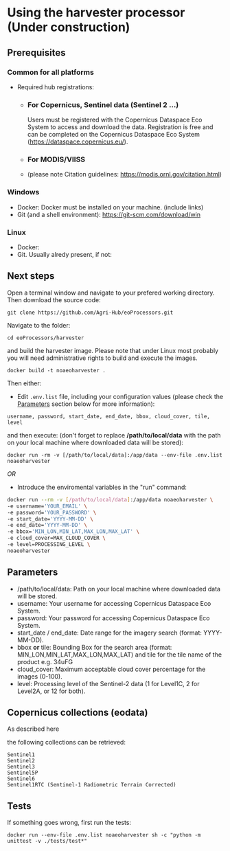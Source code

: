 # Using the harvester processor (Under construction)

## Prerequisites 
### Common for all platforms

* Required hub registrations:
  * ### For Copernicus, Sentinel data (Sentinel 2 ...)
    Users must be registered with the Copernicus Dataspace Eco System to access and download the data. Registration is free and can be completed on the Copernicus Dataspace Eco System (https://dataspace.copernicus.eu/).
  * ### For MODIS/VIISS  
  * (please note Citation guidelines: https://modis.ornl.gov/citation.html)

### Windows
* Docker: Docker must be installed on your machine. (include links)
* Git (and a shell environment): https://git-scm.com/download/win

### Linux
* Docker:
* Git. Usually alredy present, if not:
   
## Next steps

Open a terminal window and navigate to your prefered working directory.
Then download the source code:

```
git clone https://github.com/Agri-Hub/eoProcessors.git
```

Navigate to the folder:

```
cd eoProcessors/harvester
```

and build the harvester image.
Please note that under Linux most probably you will need administrative rights to build and execute the images.

```
docker build -t noaeoharvester .
```

Then either:
* Edit `.env.list` file, including your configuration values (please check the [Parameters](https://github.com/Agri-Hub/eoProcessors/harvester/README.md#parameters) section below for more information):
    
```username, password, start_date, end_date, bbox, cloud_cover, tile, level```

and then execute:
(don't forget to replace **/path/to/local/data** with the path on your local machine where downloaded data will be stored):

```
docker run -rm -v [/path/to/local/data]:/app/data --env-file .env.list noaeoharvester
```

*OR*

* Introduce the enviromental variables in the "run" command:
  
```bash
docker run --rm -v [/path/to/local/data]:/app/data noaeoharvester \
-e username='YOUR_EMAIL' \
-e password='YOUR_PASSWORD' \
-e start_date='YYYY-MM-DD' \
-e end_date='YYYY-MM-DD' \
-e bbox='MIN_LON,MIN_LAT,MAX_LON,MAX_LAT' \
-e cloud_cover=MAX_CLOUD_COVER \
-e level=PROCESSING_LEVEL \
noaeoharvester
```

## Parameters
* /path/to/local/data: Path on your local machine where downloaded data will be stored.
* username: Your username for accessing Copernicus Dataspace Eco System.
* password: Your password for accessing Copernicus Dataspace Eco System.
* start_date / end_date: Date range for the imagery search (format: YYYY-MM-DD).
* bbox **or** tile: Bounding Box for the search area (format: MIN_LON,MIN_LAT,MAX_LON,MAX_LAT) and tile for the tile name of the product e.g. 34uFG
* cloud_cover: Maximum acceptable cloud cover percentage for the images (0-100).
* level: Processing level of the Sentinel-2 data (1 for Level1C, 2 for Level2A, or 12 for both).

## Copernicus collections (eodata)
As described here

the following collections can be retrieved:

    Sentinel1 
    Sentinel2 
    Sentinel3 
    Sentinel5P
    Sentinel6
    Sentinel1RTC (Sentinel-1 Radiometric Terrain Corrected)


## Tests

If something goes wrong, first run the tests:

```
docker run --env-file .env.list noaeoharvester sh -c "python -m unittest -v ./tests/test*"
```
